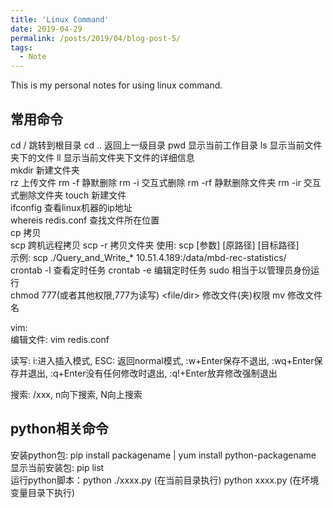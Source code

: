 ```yaml
---
title: 'Linux Command'
date: 2019-04-29
permalink: /posts/2019/04/blog-post-5/
tags:
  - Note
---
```


This is my personal notes for using linux command.


常用命令
------
cd / 跳转到根目录  cd .. 返回上一级目录  pwd 显示当前工作目录  ls 显示当前文件夹下的文件  ll 显示当前文件夹下文件的详细信息  
mkdir 新建文件夹  
rz 上传文件  rm -f 静默删除  rm -i 交互式删除  rm -rf 静默删除文件夹  rm -ir 交互式删除文件夹  touch 新建文件  
ifconfig 查看linux机器的ip地址  
whereis redis.conf 查找文件所在位置  
cp 拷贝  
scp 跨机远程拷贝 scp -r 拷贝文件夹 使用: scp [参数] [原路径] [目标路径]  
示例: scp ./Query_and_Write_* 10.51.4.189:/data/mbd-rec-statistics/   
crontab -l 查看定时任务 crontab -e 编辑定时任务 
sudo 相当于以管理员身份运行  
chmod 777(或者其他权限,777为读写) <file/dir> 修改文件(夹)权限
mv 修改文件名

vim:  
编辑文件: vim redis.conf  

读写: i:进入插入模式, ESC: 返回normal模式, :w+Enter保存不退出, :wq+Enter保存并退出, :q+Enter没有任何修改时退出, :q!+Enter放弃修改强制退出  

搜索: /xxx, n向下搜索, N向上搜索

python相关命令
------
安装python包: pip install packagename | yum install python-packagename  
显示当前安装包: pip list  
运行python脚本：python ./xxxx.py (在当前目录执行)  python xxxx.py (在坏境变量目录下执行)  
